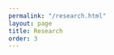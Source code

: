 ```yaml
---
permalink: "/research.html"
layout: page
title: Research
order: 3
---
```

<!--
### Publications \[[citations](http://scholar.google.com/citations?user=zdmnT3sAAAAJ)\]

#### Books

[Introduction to Compiler Construction in a Java World](http://www.amazon.com/Introduction-Compiler-Construction-Java-World/dp/1439860882), Bill Campbell, Swami Iyer, and Bahar Akbal-Deliba&#351;, CRC Press (2012).

#### Papers

- [Individual-based model highlights the importance of trade-offs for virus-host population dynamics and long-term co-existence](https://doi.org/10.1371/journal.pcbi.1010228), Fateme Pourhasanzade, Swami Iyer, Jesslyn Tjendra, Lotta Landor, Selina V&aring;ge, PLoS Computational Biology 18(6), e1010228 (2022).

- [Evolution of Cooperation in Social Dilemmas with Assortative Interactions](https://doi.org/10.3390/g11040041), Swami Iyer and Timothy Killingback, Games 11(4), 41 (2020).

- [Evolution of Cooperation in Social Dilemmas on Complex Networks](http://dx.doi.org/10.1371/journal.pcbi.1004779), Swami Iyer and Timothy Killingback, PLoS Computational Biology 12(2), e1004779 (2016).

- [Evolutionary Dynamics of a Smoothed War of Attrition Game](http://dx.doi.org/10.1016/j.jtbi.2016.02.014), Swami Iyer and Timothy Killingback, Journal of Theoretical Biology 396, 25 -- 41 (2016).

- [Network-based Analysis of Activity Patterns in Bottlenose Dolphins (Tursiops Truncatus) in Cedar Key, Florida](http://dx.doi.org/10.1098/rsos.140263), Stefanie Gazda, Swami Iyer, Timothy Killingback, Richard Connor, and Solange Brault, Royal Society Open Science 2(3), 140263 (2015).

- [Evolutionary Dynamics of the Traveler's Dilemma and Minimum Effort Coordination Games on Complex Networks](http://dx.doi.org/10.1103/PhysRevE.90.042134), Swami Iyer and Timothy Killingback, Physical Review E 90(4), 042134 (2014).

- [An Application of Evolutionary Game Theory to Social Dilemmas: The Traveler's Dilemma and the Minimum Effort Coordination Game](http://dx.doi.org/10.1371/journal.pone.0093988), Swami Iyer, Joshua Reyes, and Timothy Killingback, PLoS ONE 9(4), e93988 (2014).

- [Attack Robustness and Centrality of Complex Networks](http://dx.doi.org/10.1371/journal.pone.0059613), Swami Iyer, Timothy Killingback, Bala Sundaram, and Zhen Wang, PLoS ONE 8(4), e59613 (2013).

- [Structural Classification of XML Documents Using Multisets](https://www.cs.umb.edu/~siyer/research/multisets_long.pdf), Swami Iyer and Dan Simovici, International Journal on Artificial Intelligence Tools 17(5), 1003 -- 1022 (2008).
 
- [Multisets and Clustering XML Documents](https://www.cs.umb.edu/~siyer/research/multisets_short.pdf), Swami Iyer and Dan Simovici, Proceedings of the 19th International Conference on Tools with Artificial Intelligence, Patras, Greece (2007).

#### Posters

- [Individual-based model highlights the importance of trade-offs in shaping bacteria-phage co-evolutionary dynamics](https://www.cs.umb.edu/~siyer/research/aslo_poster1.pdf), Fateme Pourhasanzade, Swami Iyer, Jesslyn Tjendra, Selina V&aring;ge, Poster presentation at the ASLO Aquatic Sciences Virtual Meeting (2021).

- [Complex Network Topologies Resilient to Centrality Attack](https://www.cs.umb.edu/~siyer/research/evolving_network_poster.pdf), Rachel Fiolek, Swami Iyer, and Timothy Killingback, Poster presentation at the 22nd Annual Massachusetts Statewide Undergraduate Research Conference, University of Massachusetts at Amherst (2016).

- [A Machine Learning Approach for Identifying the PTEN Non-coding ceRNA Network](https://www.cs.umb.edu/~siyer/research/cerna_poster.pdf), Swami Iyer, Robert Moray, Prajna Kulkarni, Rahul Kulkarni, and Kourosh Zarringhalam Poster presentation at the Winter q-bio Meeting, Waikoloa, Hawaii (2014).

- [Network Analysis by Activity Reveals Community Overlap and Differences in Centrality of Individuals in Bottlenose Dolphins (Tursiops Truncatus) in Cedar Key, Florida](https://www.cs.umb.edu/~siyer/research/dolphins_poster2.pdf), Stefanie Gazda, Swami Iyer, Timothy Killingback, Richard Connor, and Solange Brault, Poster presentation at the 19th Biennial Conference of the Biology of Marine Mammals, Tampa, Florida (2011). 

- [Residency Patterns and Social Structure of Bottlenose Dolphins](https://www.cs.umb.edu/~siyer/research/dolphins_poster1.pdf), Christina Ciarfella, Stefanie Gazda, Swami Iyer, Solange Brault, and Timothy Killingback, Poster presentation at the University of Massachusetts at Boston (2010).

#### Phd Thesis

- [Evolutionary Dynamics on Complex Networks](http://scholarworks.umb.edu/doctoral_dissertations/113), Swami Iyer, University of Massachusetts at Boston (2013). Thesis advisor: Prof. Timothy Killingback.

### Erdős Number (4)

Swami Iyer &harr;
Dan Simovici &harr;
Ratko Tošić &harr;
Joseph Straight &harr;
[Paul Erd&ouml;s](http://en.wikipedia.org/wiki/Paul_Erd%C5%91s)

--->
